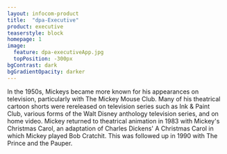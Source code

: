 ```yaml
---
layout: infocom-product
title:  "dpa-Executive"
product: executive
teaserstyle: block
homepage: 1
image:
  feature: dpa-executiveApp.jpg
  topPosition: -300px
bgContrast: dark
bgGradientOpacity: darker
---
```


In the 1950s, Mickeys became more known for his appearances on television, particularly with The Mickey Mouse Club. Many of his theatrical cartoon shorts were rereleased on television series such as Ink & Paint Club, various forms of the Walt Disney anthology television series, and on home video. Mickey returned to theatrical animation in 1983 with Mickey's Christmas Carol, an adaptation of Charles Dickens' A Christmas Carol in which Mickey played Bob Cratchit. This was followed up in 1990 with The Prince and the Pauper.
